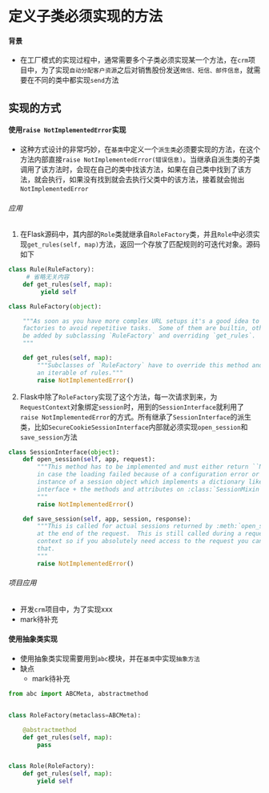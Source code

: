 # 定义子类必须实现的方法

#### 背景
- 在工厂模式的实现过程中，通常需要多个子类必须实现某一个方法，在`crm`项目中，为了实现`自动分配客户资源`之后对销售股份发送`微信、短信、邮件信息`，就需要在不同的类中都实现`send`方法


## 实现的方式
#### 使用`raise NotImplementedError`实现
- 这种方式设计的非常巧妙，在`基类`中定义一个`派生类`必须要实现的方法，在这个方法内部直接`raise NotImplementedError(错误信息)`。当继承自派生类的子类调用了该方法时，会现在自己的类中找该方法，如果在自己类中找到了该方法，就会执行，如果没有找到就会去执行父类中的该方法，接着就会抛出`NotImplementedError`

###### 应用
1. 在Flask源码中，其内部的`Role`类就继承自`RoleFactory`类，并且`Role`中必须实现`get_rules(self, map)`方法，返回一个存放了匹配规则的可迭代对象。源码如下

```python
class Rule(RuleFactory):
     # 省略无关内容
    def get_rules(self, map):
         yield self

class RuleFactory(object):

    """As soon as you have more complex URL setups it's a good idea to use rule
    factories to avoid repetitive tasks.  Some of them are builtin, others can
    be added by subclassing `RuleFactory` and overriding `get_rules`.
    """

    def get_rules(self, map):
        """Subclasses of `RuleFactory` have to override this method and return
        an iterable of rules."""
        raise NotImplementedError()
```

2. Flask中除了`RoleFactory`实现了这个方法，每一次请求到来，为`RequestContext`对象绑定`session`时，用到的`SessionInterface`就利用了`raise NotImplementedError`的方式。所有继承了`SessionInterface`的派生类，比如`SecureCookieSessionInterface`内部就必须实现`open_session`和`save_session`方法

```python
class SessionInterface(object):
    def open_session(self, app, request):
        """This method has to be implemented and must either return ``None``
        in case the loading failed because of a configuration error or an
        instance of a session object which implements a dictionary like
        interface + the methods and attributes on :class:`SessionMixin`.
        """
        raise NotImplementedError()

    def save_session(self, app, session, response):
        """This is called for actual sessions returned by :meth:`open_session`
        at the end of the request.  This is still called during a request
        context so if you absolutely need access to the request you can do
        that.
        """
        raise NotImplementedError()
```

###### 项目应用
- 开发`crm`项目中，为了实现xxx
- mark待补充




#### 使用抽象类实现
- 使用抽象类实现需要用到`abc`模块，并在`基类`中实现`抽象方法`
- 缺点
    - mark待补充

```python
from abc import ABCMeta, abstractmethod


class RoleFactory(metaclass=ABCMeta):

    @abstractmethod
    def get_rules(self, map):
        pass


class Role(RoleFactory):
    def get_rules(self, map):
        yield self
```
